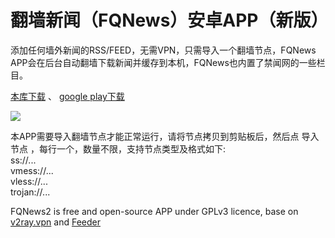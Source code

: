 # 翻墙新闻（FQNews）安卓APP（新版）

添加任何墙外新闻的RSS/FEED，无需VPN，只需导入一个翻墙节点，FQNews APP会在后台自动翻墙下载新闻并缓存到本机，FQNews也内置了禁闻网的一些栏目。

[本库下载](https://github.com/vpn-wiki/fanqiang/releases) 、 [google play下载](https://play.google.com/store/apps/details?id=jww.feed.fqnews)

<a href="https://play.google.com/store/apps/details?id=jww.feed.fqnews"><img src="https://www.bannedbook.org/bnews/wp-content/uploads/2020/05/2.png" style="max-width:100%"></a>

本APP需要导入翻墙节点才能正常运行，请将节点拷贝到剪贴板后，然后点 导入节点 ，每行一个，数量不限，支持节点类型及格式如下:<br>
ss://...<br>
vmess://...<br>
vless://...<br>
trojan://...

FQNews2 is free and open-source APP under GPLv3 licence, base on [v2ray.vpn](https://github.com/vpn-wiki/v2ray.vpn) and [Feeder](https://github.com/spacecowboy/Feeder)


